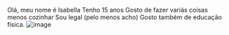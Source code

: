 Olá, meu nome é Isabella
Tenho 15 anos
Gosto de fazer variás coisas menos cozinhar
Sou legal (pelo menos acho)
Gosto também de educação física.
![image](https://github.com/user-attachments/assets/59e54b2f-abc7-43b4-ae11-83cbb960bb9b)

